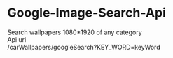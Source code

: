 # Google-Image-Search-Api
Search wallpapers 1080*1920 of any category</br>
Api uri</br>
/carWallpapers/googleSearch?KEY_WORD=keyWord
